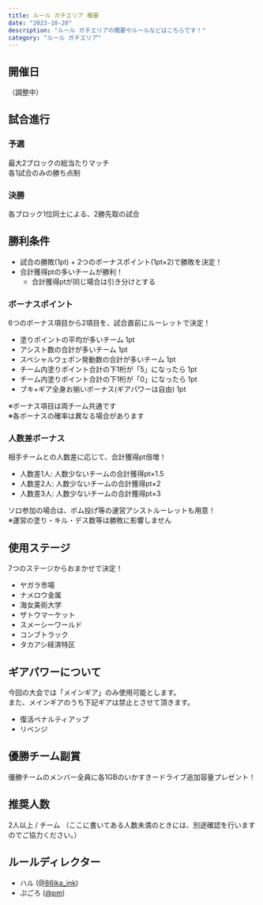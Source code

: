 ```yaml
---
title: ルール ガチエリア 概要
date: "2023-10-20"
description: "ルール ガチエリアの概要やルールなどはこちらです！"
category: "ルール ガチエリア"
---
```


## 開催日

（調整中）

## 試合進行

### 予選

最大2ブロックの総当たりマッチ  
各1試合のみの勝ち点制

### 決勝

各ブロック1位同士による、2勝先取の試合

## 勝利条件

- 試合の勝敗(1pt) + 2つのボーナスポイント(1pt×2)で勝敗を決定！
- 合計獲得ptの多いチームが勝利！
  - 合計獲得ptが同じ場合は引き分けとする

### ボーナスポイント

6つのボーナス項目から2項目を、試合直前にルーレットで決定！

- 塗りポイントの平均が多いチーム 1pt
- アシスト数の合計が多いチーム 1pt
- スペシャルウェポン発動数の合計が多いチーム 1pt
- チーム内塗りポイント合計の下1桁が「5」になったら 1pt
- チーム内塗りポイント合計の下1桁が「0」になったら 1pt
- ブキ+ギア全身お揃いボーナス(ギアパワーは自由) 1pt

※ボーナス項目は両チーム共通です  
※各ボーナスの確率は異なる場合があります

### 人数差ボーナス

相手チームとの人数差に応じて、合計獲得pt倍増！

- 人数差1人: 人数少ないチームの合計獲得pt×1.5
- 人数差2人: 人数少ないチームの合計獲得pt×2
- 人数差3人: 人数少ないチームの合計獲得pt×3

ソロ参加の場合は、ボム投げ等の運営アシストルーレットも用意！  
※運営の塗り・キル・デス数等は勝敗に影響しません

## 使用ステージ

7つのステージからおまかせで決定！

- ヤガラ市場
- ナメロウ金属
- 海女美術大学
- ザトウマーケット
- スメーシーワールド
- コンブトラック
- タカアシ経済特区

## ギアパワーについて

今回の大会では「メインギア」のみ使用可能とします。  
また、メインギアのうち下記ギアは禁止とさせて頂きます。

- 復活ペナルティアップ
- リベンジ

## 優勝チーム副賞

優勝チームのメンバー全員に各1GBのいかすきードライブ追加容量プレゼント！

## 推奨人数

2人以上 / チーム
（ここに書いてある人数未満のときには、別途確認を行いますのでご協力ください。）

## ルールディレクター

- ハル ([@86ika_ink](https://ikaskey.bktsk.com/@86ika_ink))
- ぷごろ ([@pm](https://ikaskey.bktsk.com/@pm))
